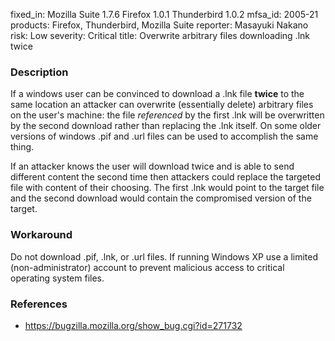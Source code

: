 fixed_in: Mozilla Suite 1.7.6
          Firefox 1.0.1
          Thunderbird 1.0.2
mfsa_id: 2005-21
products: Firefox, Thunderbird, Mozilla Suite
reporter: Masayuki Nakano
risk: Low
severity: Critical
title: Overwrite arbitrary files downloading .lnk twice

<h3>Description</h3>

<p>If a windows user can be convinced to download a .lnk file 
<strong>twice</strong> to the same location an attacker can overwrite 
(essentially delete) arbitrary files on the user's machine: the file 
<em>referenced</em> by the first .lnk will be overwritten by the 
second download rather than replacing the .lnk itself.
On some older versions of windows .pif and .url files can be used to
accomplish the same thing.</p>

<p>If an attacker knows the user will download twice and is able to
send different content the second time then attackers could
replace the targeted file with content of their choosing. The first
.lnk would point to the target file and the second download would
contain the compromised version of the target.</p>

<h3>Workaround</h3>

<p>Do not download .pif, .lnk, or .url files. If running Windows XP 
use a limited (non-administrator) account to prevent malicious 
access to critical operating system files.</p>

<h3>References</h3>

<ul>
<li><a href="https://bugzilla.mozilla.org/show_bug.cgi?id=271732">
https://bugzilla.mozilla.org/show_bug.cgi?id=271732</a></li>
</ul>




